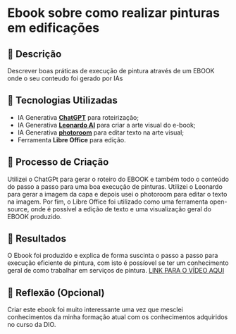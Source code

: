 # Ebook sobre como realizar pinturas em edificações

## 📒 Descrição
Descrever boas práticas de execução de pintura através de um EBOOK onde o seu conteudo foi gerado por IAs

## 🤖 Tecnologias Utilizadas
- IA Generativa **[ChatGPT](https://chat.openai.com)** para roteirização;
- IA Generativa **[Leonardo AI](https://leonardo.ai)** para criar a arte visual do e-book;
- IA Generativa **[photoroom](https://www.photoroom.com/)** para editar texto na arte visual;
- Ferramenta **Libre Office** para edição.

## 🧐 Processo de Criação
Utilizei o ChatGPt para gerar o roteiro do EBOOK e também todo o conteúdo do passo a passo para uma boa execução de pinturas. Utilizei o Leonardo para gerar a imagem da capa e depois usei o photoroom para editar o texto na imagem. Por fim, o Libre Office foi utilizado como uma ferramenta open-source, onde é possível a edição de texto e uma visualização geral do EBOOK produzido.

## 🚀 Resultados
O Ebook foi produzido e explica de forma suscinta o passo a passo para execução eficiente de pintura, com isto é possíovel se ter um conhecimento geral de como trabalhar em serviços de pintura.
[LINK PARA O VÍDEO AQUI](https://1drv.ms/u/s!AmZkCz5UscS21EtSy6fQQ09sz1fh?e=oBDYpI)

## 💭 Reflexão (Opcional)
Criar este ebook foi muito interessante uma vez que mesclei conhecimentos da minha formação atual com os conhecimentos adquiridos no curso da DIO.
